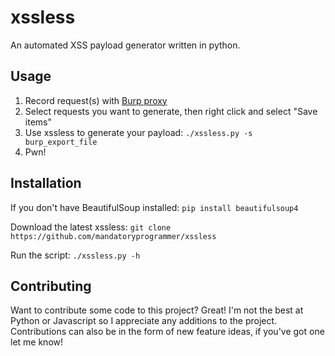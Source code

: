 xssless
======

An automated XSS payload generator written in python.

Usage
-----

1. Record request(s) with [Burp proxy](http://portswigger.net/burp/proxy.html)
2. Select requests you want to generate, then right click and select "Save items"
3. Use xssless to generate your payload: `./xssless.py -s burp_export_file`
4. Pwn!

Installation
------------

If you don't have BeautifulSoup installed:
`pip install beautifulsoup4`

Download the latest xssless:
`git clone https://github.com/mandatoryprogrammer/xssless`

Run the script:
`./xssless.py -h`


Contributing
------------

Want to contribute some code to this project? Great! I'm not the best at Python or Javascript so I appreciate any additions to the project. Contributions can also be in the form of new feature ideas, if you've got one let me know!


